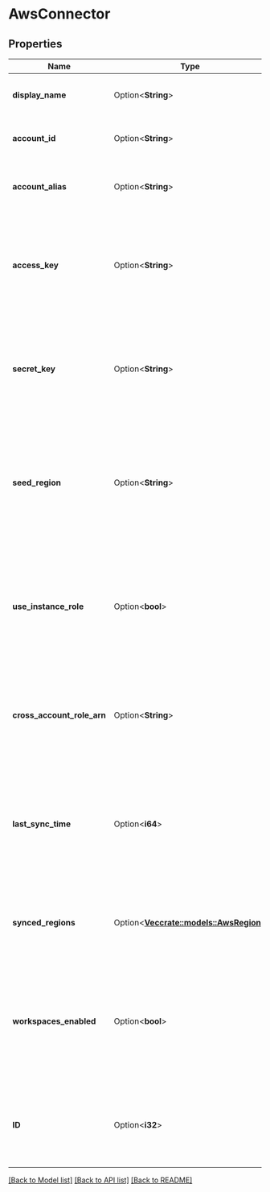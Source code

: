 # AwsConnector

## Properties

Name | Type | Description | Notes
------------ | ------------- | ------------- | -------------
**display_name** | Option<**String**> | The AWS Connector's display name in DSM. | [optional]
**account_id** | Option<**String**> | The AWS Account ID. Searchable as String. | [optional]
**account_alias** | Option<**String**> | The AWS Account Alias. Searchable as String. | [optional]
**access_key** | Option<**String**> | The AWS Access Key of the account. If used, Cross Account Role ARN is not required. Searchable as String. | [optional]
**secret_key** | Option<**String**> | The AWS Secret Key required to add the connector using an Access Key. Not present in returned objects. | [optional]
**seed_region** | Option<**String**> | The region to initialize the EC2 client in. This is an advanced option used if you want to access special regions. Searchable as String. | [optional]
**use_instance_role** | Option<**bool**> | Specifies whether or not to use the DSM instance role to add the AWS Connector instead of an Access Key or a Cross Account Role ARN. | [optional]
**cross_account_role_arn** | Option<**String**> | The Cross Account Role ARN of the AWS account. If used, Access Key is not required. Searchable as String. | [optional]
**last_sync_time** | Option<**i64**> | Timestamp of the last time the AWS Connector was successfully synchronized, in milliseconds since epoch. Searchable as Date. | [optional]
**synced_regions** | Option<[**Vec<crate::models::AwsRegion>**](AWSRegion.md)> | The list of AWS regions that have been synchronized for the connector. | [optional]
**workspaces_enabled** | Option<**bool**> | A flag controlling whether or not Amazon Workspaces are enabled for the connector. Searchable as Boolean. Default is false. | [optional]
**ID** | Option<**i32**> | The Deep Security internal ID of the AWS Cloud Connector. Searchable as ID. | [optional][readonly]

[[Back to Model list]](../README.md#documentation-for-models) [[Back to API list]](../README.md#documentation-for-api-endpoints) [[Back to README]](../README.md)


